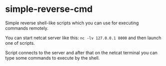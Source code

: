 # simple-reverse-cmd

Simple reverse shell-like scripts which you can use for executing commands remotely.

You can start netcat server like this: `nc -lv 127.0.0.1 8000` and then launch one of scripts.

Script connects to the server and after that on the netcat terminal you can type some commands to execute by the shell.

